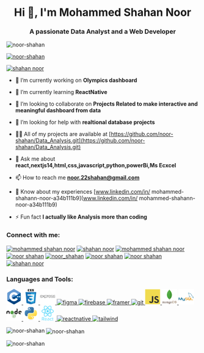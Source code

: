 <h1 align="center">Hi 👋, I'm Mohammed Shahan Noor</h1>
<h3 align="center">A passionate Data Analyst and a Web Developer</h3>

<p align="left"> <img src="https://komarev.com/ghpvc/?username=noor-shahan&label=Profile%20views&color=0e75b6&style=flat" alt="noor-shahan" /> </p>

<p align="left"> <a href="https://github.com/ryo-ma/github-profile-trophy"><img src="https://github-profile-trophy.vercel.app/?username=noor-shahan" alt="noor-shahan" /></a> </p>

<p align="left"> <a href="https://twitter.com/shahan noor" target="blank"><img src="https://img.shields.io/twitter/follow/shahan noor?logo=twitter&style=for-the-badge" alt="shahan noor" /></a> </p>

- 🔭 I’m currently working on **Olympics dashboard**

- 🌱 I’m currently learning **ReactNative**

- 👯 I’m looking to collaborate on **Projects Related to make interactive and meaningful dashboard from data**

- 🤝 I’m looking for help with **realtional database projects**

- 👨‍💻 All of my projects are available at [https://github.com/noor-shahan/Data_Analysis.git](https://github.com/noor-shahan/Data_Analysis.git)

- 💬 Ask me about **react,nextjs14,html,css,javascript,python,powerBi,Ms Ecxcel**

- 📫 How to reach me **noor.22shahan@gmail.com**

- 📄 Know about my experiences [www.linkedin.com/in/ mohammed-shahann-noor-a34b111b9](www.linkedin.com/in/ mohammed-shahann-noor-a34b111b9)

- ⚡ Fun fact **I actually like Analysis more than coding**

<h3 align="left">Connect with me:</h3>
<p align="left">
<a href="https://dev.to/mohammed shahan noor" target="blank"><img align="center" src="https://raw.githubusercontent.com/rahuldkjain/github-profile-readme-generator/master/src/images/icons/Social/devto.svg" alt="mohammed shahan noor" height="30" width="40" /></a>
<a href="https://twitter.com/shahan noor" target="blank"><img align="center" src="https://raw.githubusercontent.com/rahuldkjain/github-profile-readme-generator/master/src/images/icons/Social/twitter.svg" alt="shahan noor" height="30" width="40" /></a>
<a href="https://linkedin.com/in/mohammed shahan noor" target="blank"><img align="center" src="https://raw.githubusercontent.com/rahuldkjain/github-profile-readme-generator/master/src/images/icons/Social/linked-in-alt.svg" alt="mohammed shahan noor" height="30" width="40" /></a>
<a href="https://kaggle.com/noor shahan" target="blank"><img align="center" src="https://raw.githubusercontent.com/rahuldkjain/github-profile-readme-generator/master/src/images/icons/Social/kaggle.svg" alt="noor shahan" height="30" width="40" /></a>
<a href="https://instagram.com/noor_shahan" target="blank"><img align="center" src="https://raw.githubusercontent.com/rahuldkjain/github-profile-readme-generator/master/src/images/icons/Social/instagram.svg" alt="noor_shahan" height="30" width="40" /></a>
<a href="https://dribbble.com/noor shahan" target="blank"><img align="center" src="https://raw.githubusercontent.com/rahuldkjain/github-profile-readme-generator/master/src/images/icons/Social/dribbble.svg" alt="noor shahan" height="30" width="40" /></a>
<a href="https://www.behance.net/noor shahan" target="blank"><img align="center" src="https://raw.githubusercontent.com/rahuldkjain/github-profile-readme-generator/master/src/images/icons/Social/behance.svg" alt="noor shahan" height="30" width="40" /></a>
<a href="https://www.leetcode.com/shahan noor" target="blank"><img align="center" src="https://raw.githubusercontent.com/rahuldkjain/github-profile-readme-generator/master/src/images/icons/Social/leet-code.svg" alt="shahan noor" height="30" width="40" /></a>
</p>

<h3 align="left">Languages and Tools:</h3>
<p align="left"> <a href="https://www.w3schools.com/cpp/" target="_blank" rel="noreferrer"> <img src="https://raw.githubusercontent.com/devicons/devicon/master/icons/cplusplus/cplusplus-original.svg" alt="cplusplus" width="40" height="40"/> </a> <a href="https://www.w3schools.com/css/" target="_blank" rel="noreferrer"> <img src="https://raw.githubusercontent.com/devicons/devicon/master/icons/css3/css3-original-wordmark.svg" alt="css3" width="40" height="40"/> </a> <a href="https://expressjs.com" target="_blank" rel="noreferrer"> <img src="https://raw.githubusercontent.com/devicons/devicon/master/icons/express/express-original-wordmark.svg" alt="express" width="40" height="40"/> </a> <a href="https://www.figma.com/" target="_blank" rel="noreferrer"> <img src="https://www.vectorlogo.zone/logos/figma/figma-icon.svg" alt="figma" width="40" height="40"/> </a> <a href="https://firebase.google.com/" target="_blank" rel="noreferrer"> <img src="https://www.vectorlogo.zone/logos/firebase/firebase-icon.svg" alt="firebase" width="40" height="40"/> </a> <a href="https://www.framer.com/" target="_blank" rel="noreferrer"> <img src="https://www.vectorlogo.zone/logos/framer/framer-icon.svg" alt="framer" width="40" height="40"/> </a> <a href="https://git-scm.com/" target="_blank" rel="noreferrer"> <img src="https://www.vectorlogo.zone/logos/git-scm/git-scm-icon.svg" alt="git" width="40" height="40"/> </a> <a href="https://developer.mozilla.org/en-US/docs/Web/JavaScript" target="_blank" rel="noreferrer"> <img src="https://raw.githubusercontent.com/devicons/devicon/master/icons/javascript/javascript-original.svg" alt="javascript" width="40" height="40"/> </a> <a href="https://www.mongodb.com/" target="_blank" rel="noreferrer"> <img src="https://raw.githubusercontent.com/devicons/devicon/master/icons/mongodb/mongodb-original-wordmark.svg" alt="mongodb" width="40" height="40"/> </a> <a href="https://www.mysql.com/" target="_blank" rel="noreferrer"> <img src="https://raw.githubusercontent.com/devicons/devicon/master/icons/mysql/mysql-original-wordmark.svg" alt="mysql" width="40" height="40"/> </a> <a href="https://nodejs.org" target="_blank" rel="noreferrer"> <img src="https://raw.githubusercontent.com/devicons/devicon/master/icons/nodejs/nodejs-original-wordmark.svg" alt="nodejs" width="40" height="40"/> </a> <a href="https://www.python.org" target="_blank" rel="noreferrer"> <img src="https://raw.githubusercontent.com/devicons/devicon/master/icons/python/python-original.svg" alt="python" width="40" height="40"/> </a> <a href="https://reactjs.org/" target="_blank" rel="noreferrer"> <img src="https://raw.githubusercontent.com/devicons/devicon/master/icons/react/react-original-wordmark.svg" alt="react" width="40" height="40"/> </a> <a href="https://reactnative.dev/" target="_blank" rel="noreferrer"> <img src="https://reactnative.dev/img/header_logo.svg" alt="reactnative" width="40" height="40"/> </a> <a href="https://tailwindcss.com/" target="_blank" rel="noreferrer"> <img src="https://www.vectorlogo.zone/logos/tailwindcss/tailwindcss-icon.svg" alt="tailwind" width="40" height="40"/> </a> </p>

<p><img align="left" src="https://github-readme-stats.vercel.app/api/top-langs?username=noor-shahan&show_icons=true&locale=en&layout=compact" alt="noor-shahan" /></p>

<p>&nbsp;<img align="center" src="https://github-readme-stats.vercel.app/api?username=noor-shahan&show_icons=true&locale=en" alt="noor-shahan" /></p>

<p><img align="center" src="https://github-readme-streak-stats.herokuapp.com/?user=noor-shahan&" alt="noor-shahan" /></p>

